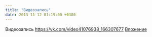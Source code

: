 ```yaml
---
title: "Видеозапись"
date: 2013-11-12 01:19:00 +0300
---
```


Видеозапись
<a class="vk-attach" href="https://vk.com/video41076938_166307677">https://vk.com/video41076938_166307677</a>
<a class="vk-attach" href="https://vk.com/video41076938_166307677">Вложение</a>

